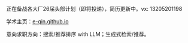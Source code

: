 正在备战各大厂26届头部计划（即将投递），简历更新中。vx: 13205201198

学术主页：[e-qin.github.io](https://e-qin.github.io/)

意向求职方向：搜索/推荐排序 with LLM；生成式检索/推荐。
